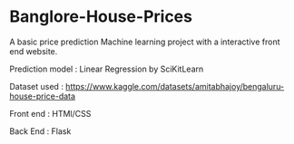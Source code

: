 # Banglore-House-Prices

A basic price prediction Machine learning project with a interactive front end website.

Prediction model : Linear Regression by SciKitLearn

Dataset used : https://www.kaggle.com/datasets/amitabhajoy/bengaluru-house-price-data

Front end : HTMl/CSS

Back End : Flask
